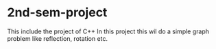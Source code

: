 # 2nd-sem-project
This include the project of C++
In this project this wil do a simple graph problem like reflection, rotation etc.
